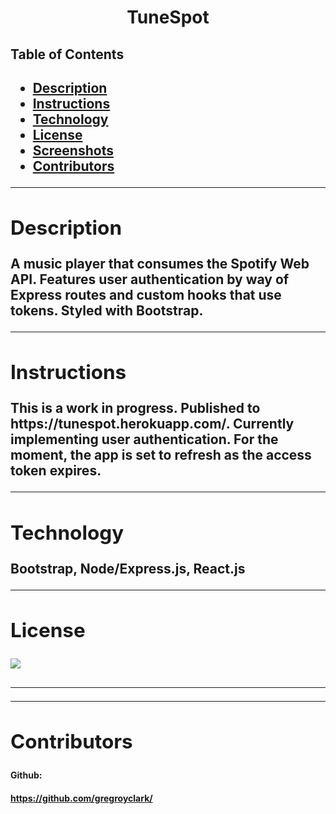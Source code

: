 <h1 align="center">TuneSpot</h1> 
  <h2>Table of Contents<h2>
  <ul>
  <li><a href="#descrip">Description</a></li>  
  <li><a href="#instructions">Instructions</a></li> 
  <li><a href="#tech">Technology</a></li> 
  <li><a href="#license">License</a></li>
  <li><a href="#screen">Screenshots</a></li> 
  <li><a href="#contr">Contributors</a></li>
  </ul>
    <hr>
  <div id="descrip"><h2>Description</h2> </div>
  A music player that consumes the Spotify Web API. Features user authentication by way of Express routes and custom hooks that use tokens. Styled with Bootstrap.
  <hr>
  <div id="instructions"><h2>Instructions</h2> </div>
  <p>This is a work in progress.
  Published to https://tunespot.herokuapp.com/.
  Currently implementing user authentication. For the moment, the app is set to refresh as the access token expires.</p>
  <hr>
  <div id="tech"><h2>Technology</h2></div>           
  <p> Bootstrap, Node/Express.js, React.js</p>
  <hr>
  <div id="license"><h2>License</h2></div>
  <p><img align="left" src= MIT></p><br>
  <hr>
  <hr>
  <div id="contr"><h2>Contributors</h2> </div>

  <h4>Github:<h4> <a href="https://github.com/gregroyclark/">https://github.com/gregroyclark/</a>